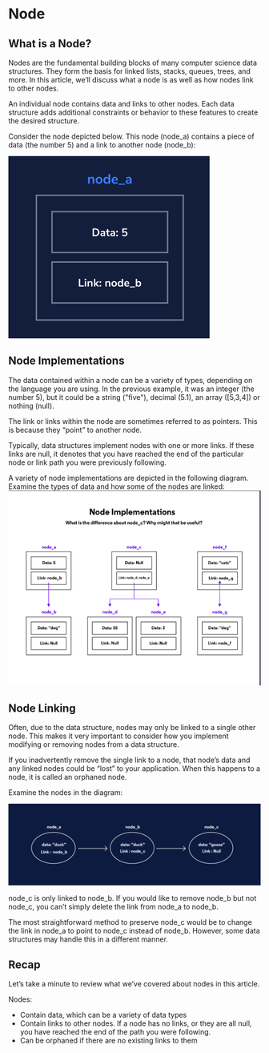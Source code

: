 # Node
## What is a Node?
Nodes are the fundamental building blocks of many computer science data structures. They form the basis for linked lists, stacks, queues, trees, and more. In this article, we’ll discuss what a node is as well as how nodes link to other nodes.

An individual node contains data and links to other nodes. Each data structure adds additional constraints or behavior to these features to create the desired structure.

Consider the node depicted below. This node (node_a) contains a piece of data (the number 5) and a link to another node (node_b):

![](static/imgs/node1.png)

## Node Implementations
The data contained within a node can be a variety of types, depending on the language you are using. In the previous example, it was an integer (the number 5), but it could be a string ("five"), decimal (5.1), an array ([5,3,4]) or nothing (null).

The link or links within the node are sometimes referred to as pointers. This is because they “point” to another node.

Typically, data structures implement nodes with one or more links. If these links are null, it denotes that you have reached the end of the particular node or link path you were previously following.

A variety of node implementations are depicted in the following diagram. Examine the types of data and how some of the nodes are linked:
<img src="static/imgs/node2.png" style="background:white"/>
## Node Linking
Often, due to the data structure, nodes may only be linked to a single other node. This makes it very important to consider how you implement modifying or removing nodes from a data structure.

If you inadvertently remove the single link to a node, that node’s data and any linked nodes could be “lost” to your application. When this happens to a node, it is called an orphaned node.

Examine the nodes in the diagram:

<img src="static/imgs/node3.png" style="background:white"/>

node_c is only linked to node_b. If you would like to remove node_b but not node_c, you can’t simply delete the link from node_a to node_b.

The most straightforward method to preserve node_c would be to change the link in node_a to point to node_c instead of node_b. However, some data structures may handle this in a different manner.
## Recap
Let’s take a minute to review what we’ve covered about nodes in this article.

Nodes:

* Contain data, which can be a variety of data types
* Contain links to other nodes. If a node has no links, or they are all null, you have reached the end of the path you were following.
* Can be orphaned if there are no existing links to them
